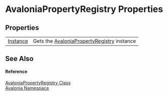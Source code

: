 # AvaloniaPropertyRegistry Properties




## Properties
<table>
<tr>
<td><a href="P_Avalonia_AvaloniaPropertyRegistry_Instance">Instance</a></td>
<td>Gets the <a href="T_Avalonia_AvaloniaPropertyRegistry">AvaloniaPropertyRegistry</a> instance</td>
</tr>
</table>

## See Also


#### Reference
<a href="T_Avalonia_AvaloniaPropertyRegistry">AvaloniaPropertyRegistry Class</a>  
<a href="N_Avalonia">Avalonia Namespace</a>  

